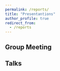 ```yaml
---
permalink: /reports/
title: "Presentantions"
author_profile: true
redirect_from: 
  - /reports
---
```


## Group Meeting
## Talks
